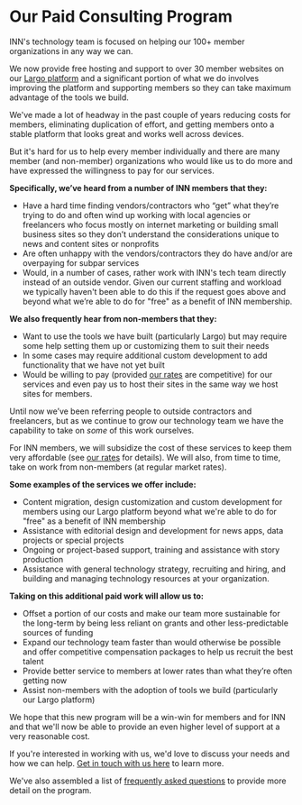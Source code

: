 # Our Paid Consulting Program

INN's technology team is focused on helping our 100+ member organizations in any way we can.

We now provide free hosting and support to over 30 member websites on our [Largo platform](http://largoproject.org) and a significant portion of what we do involves improving the platform and supporting members so they can take maximum advantage of the tools we build.

We've made a lot of headway in the past couple of years reducing costs for members, eliminating duplication of effort, and getting members onto a stable platform that looks great and works well across devices.

But it's hard for us to help every member individually and there are many member (and non-member) organizations who would like us to do more and have expressed the willingness to pay for our services.

**Specifically, we’ve heard from a number of INN members that they:**

-  Have a hard time finding vendors/contractors who “get” what they’re trying to do and often wind up working with local agencies or freelancers who focus mostly on internet marketing or building small business sites so they don’t understand the considerations unique to news and content sites or nonprofits
-  Are often unhappy with the vendors/contractors they do have and/or are overpaying for subpar services
-  Would, in a number of cases, rather work with INN's tech team directly instead of an outside vendor. Given our current staffing and workload we typically haven't been able to do this if the request goes above and beyond what we’re able to do for "free" as a benefit of INN membership.

**We also frequently hear from non-members that they:**

-  Want to use the tools we have built (particularly Largo) but may require some help setting them up or customizing them to suit their needs
-  In some cases may require additional custom development to add functionality that we have not yet built
-  Would be willing to pay (provided [our rates](consulting-rates.md) are competitive) for our services and even pay us to host their sites in the same way we host sites for members.

Until now we’ve been referring people to outside contractors and freelancers, but as we continue to grow our technology team we have the capability to take on <em>some</em> of this work ourselves.

For INN members, we will subsidize the cost of these services to keep them very affordable (see [our rates](consulting-rates.md) for details). We will also, from time to time, take on work from non-members (at regular market rates).

**Some examples of the services we offer include:**

-  Content migration, design customization and custom development for members using our Largo platform beyond what we're able to do for "free" as a benefit of INN membership
-  Assistance with editorial design and development for news apps, data projects or special projects
-  Ongoing or project-based support, training and assistance with story production
-  Assistance with general technology strategy, recruiting and hiring, and building and managing technology resources at your organization.

**Taking on this additional paid work will allow us to:**

-  Offset a portion of our costs and make our team more sustainable for the long-term by being less reliant on grants and other less-predictable sources of funding
-  Expand our technology team faster than would otherwise be possible and offer competitive compensation packages to help us recruit the best talent
-  Provide better service to members at lower rates than what they’re often getting now
-  Assist non-members with the adoption of tools we build (particularly our Largo platform)

We hope that this new program will be a win-win for members and for INN and that we'll now be able to provide an even higher level of support at a very reasonable cost.

If you're interested in working with us, we'd love to discuss your needs and how we can help. [Get in touch with us here](mailto:nerds@inn.org) to learn more.

We've also assembled a list of [frequently asked questions](consulting-faq.md) to provide more detail on the program.
